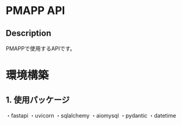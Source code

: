 # PMAPP API
## Description
PMAPPで使用するAPIです。

# 環境構築
## 1. 使用パッケージ
・fastapi
・uvicorn
・sqlalchemy
・aiomysql
・pydantic
・datetime